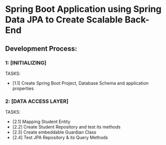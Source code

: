 # Spring Boot Application using Spring Data JPA to Create Scalable Back-End

## Development Process:

### 1: [INITIALIZING]
TASKS:
- [1.1] Create Spring Boot Project, Database Schema and application properties

### 2: [DATA ACCESS LAYER]
TASKS:
- [2.1] Mapping Student Entity
- [2.2] Create Student Repository and test its methods
- [2.3] Create embeddable Guardian Class
- [2.4] Test JPA Repository & its Query Methods

